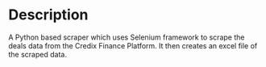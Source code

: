 # Description
A Python based scraper which uses Selenium framework to scrape the deals data from the Credix Finance Platform. It then creates an excel file of the scraped data.
